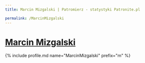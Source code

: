 ```yaml
---
title: Marcin Mizgalski | Patromierz - statystyki Patronite.pl

permalink: /MarcinMizgalski
---
```


# [Marcin Mizgalski](https://patronite.pl/MarcinMizgalski)

{% include profile.md name="MarcinMizgalski" prefix="m" %}
